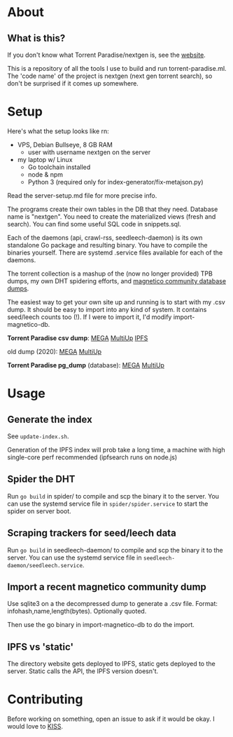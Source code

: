 # About
## What is this?

If you don't know what Torrent Paradise/nextgen is, see the [website](https://cloudflare-ipfs.com/ipfs/QmQjsKamNFZRvCMXDvZXQmRYjsmSkmZG5pBCTY4LtMj8hs/about.html).

This is a repository of all the tools I use to build and run torrent-paradise.ml. The 'code name' of the project is nextgen (next gen torrent search), so don't be surprised if it comes up somewhere.

# Setup

Here's what the setup looks like rn:
- VPS, Debian Bullseye, 8 GB RAM
  - user with username nextgen on the server
- my laptop w/ Linux
  - Go toolchain installed
  - node & npm
  - Python 3 (required only for index-generator/fix-metajson.py)

Read the server-setup.md file for more precise info.

The programs create their own tables in the DB that they need. Database name is "nextgen". You need to create the materialized views (fresh and search). You can find some useful SQL code in snippets.sql.

Each of the daemons (api, crawl-rss, seedleech-daemon) is its own standalone Go package and resulting binary. You have to compile the binaries yourself. There are systemd .service files available for each of the daemons.

The torrent collection is a mashup of the (now no longer provided) TPB dumps, my own DHT spidering efforts, and [magnetico community database dumps](https://github.com/boramalper/magnetico/issues/218).

The easiest way to get your own site up and running is to start with my .csv dump. It should be easy to import into any kind of system. It contains seed/leech counts too (!). If I were to import it, I'd modify import-magnetico-db.

__Torrent Paradise csv dump__: [MEGA](https://mega.nz/file/MIcgyBiL#Ptlna9zvHqo_YpHEbVHt3o2L_EYX8cGI-n8y1OHH_YA) [MultiUp](https://www.multiup.org/download/a28f97be34fd62ef5c4edc50f9c5c9e0/nextgenpostgres20220113-db.dump) [IPFS](https://cloudflare-ipfs.com/ipfs/QmcsjpRsLkSojdJ19PpTYoevP8ZdeCqmtEvjqa2R28rxWs)

old dump (2020): [MEGA](https://mega.nz/file/IFcTBCKZ#v3OCPNeja4lRC5baccVDeTaQUE150wqqGyS6A1mxglc) [MultiUp](https://www.multiup.org/download/4d443c19ac3c01e44b4f1678a1364f04/torrentparadise-dump-200720.csv.xz)

__Torrent Paradise pg_dump__ (database): [MEGA](https://mega.nz/file/AElUWC5L#fKS5fV0CpBSBq-4khi35BntYvHuI1EBwOavsEBT-5sY) [MultiUp](https://www.multiup.org/download/99b5fe309cbe5f936798bc4f0d3d8eb9/torrentparadise-dump-220117.csv.xz) 

# Usage

## Generate the index

See `update-index.sh`.

Generation of the IPFS index will prob take a long time, a machine with high single-core perf recommended (ipfsearch runs on node.js)

## Spider the DHT

Run `go build` in spider/ to compile and scp the binary it to the server. You can use the systemd service file in `spider/spider.service` to start the spider on server boot.

## Scraping trackers for seed/leech data

Run `go build` in seedleech-daemon/ to compile and scp the binary it to the server. You can use the systemd service file in `seedleech-daemon/seedleech.service`.

## Import a recent magnetico community dump

Use sqlite3 on a the decompressed dump to generate a .csv file. Format: infohash,name,length(bytes). Optionally quoted.

Then use the go binary in import-magnetico-db to do the import.

## IPFS vs 'static'

The directory website gets deployed to IPFS, static gets deployed to the server. Static calls the API, the IPFS version doesn't.

# Contributing

Before working on something, open an issue to ask if it would be okay. I would love to [KISS](https://en.wikipedia.org/wiki/KISS_principle). 
